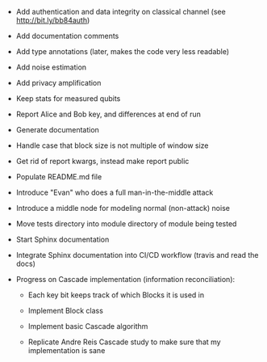  * Add authentication and data integrity on classical channel (see http://bit.ly/bb84auth)

 * Add documentation comments

 * Add type annotations (later, makes the code very less readable)

 * Add noise estimation

 * Add privacy amplification

 * Keep stats for measured qubits

 * Report Alice and Bob key, and differences at end of run

 * Generate documentation

 * Handle case that block size is not multiple of window size

 * Get rid of report kwargs, instead make report public

 * Populate README.md file

 * Introduce "Evan" who does a full man-in-the-middle attack

 * Introduce a middle node for modeling normal (non-attack) noise

 * Move tests directory into module directory of module being tested

 * Start Sphinx documentation

 * Integrate Sphinx documentation into CI/CD workflow (travis and read the docs)

 * Progress on Cascade implementation (information reconciliation):

   * Each key bit keeps track of which Blocks it is used in

   * Implement Block class

   * Implement basic Cascade algorithm

   * Replicate Andre Reis Cascade study to make sure that my implementation is sane
